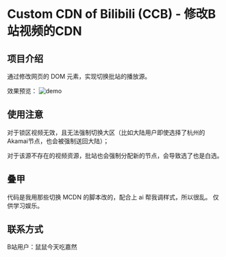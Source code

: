 # Custom CDN of Bilibili (CCB) - 修改B站视频的CDN



## 项目介绍

通过修改网页的 DOM 元素，实现切换批站的播放源。

效果预览：
<img src="https://greasyfork.org/rails/active_storage/blobs/redirect/eyJfcmFpbHMiOnsiZGF0YSI6MTY4MjIxLCJwdXIiOiJibG9iX2lkIn19--88ee3af8149609db8dacfe42cc914f50bddbf0d2/demo.png?locale=zh-CN&locale_override=1" alt="demo" title="demo">


## 使用注意

对于锁区视频无效，且无法强制切换大区（比如大陆用户即使选择了杭州的Akamai节点，也会被强制送回大陆）；

对于该源不存在的视频资源，批站也会强制分配新的节点，会导致选了也是白选。


## 叠甲

代码是我用那些切换 MCDN 的脚本改的，配合上 ai 帮我调样式，所以很乱。
仅供学习娱乐。


## 联系方式

B站用户：鼠鼠今天吃嘉然